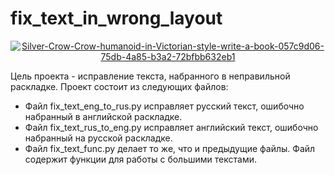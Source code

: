 # fix_text_in_wrong_layout
<p align="center">
  <a href="https://ibb.co/xX7wHMk"><img src="https://i.ibb.co/KbrBw9P/Silver-Crow-Crow-humanoid-in-Victorian-style-write-a-book-057c9d06-75db-4a85-b3a2-72bfbb632eb1.png" alt="Silver-Crow-Crow-humanoid-in-Victorian-style-write-a-book-057c9d06-75db-4a85-b3a2-72bfbb632eb1" border="0"></a>
</p>

Цель проекта - исправление текста, набранного в неправильной раскладке.
Проект состоит из следующих файлов:
* Файл fix_text_eng_to_rus.py исправляет русский текст, ошибочно набранный в английской раскладке.
* Файл fix_text_rus_to_eng.py исправляет английский текст, ошибочно набранный на русской раскладке.
* Файл fix_text_func.py делает то же, что и предыдущие файлы. Файл содержит функции для работы с большими текстами. 
